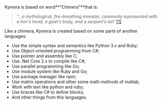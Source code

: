 Kymera is based on word**"Chimera"**that is:

> _"...a mythological, fire-breathing monster, commonly represented with a lion's head, a goat's body, and a serpent's tail."_[\[1\]](http://www.dictionary.com/browse/chimera)

Like a chimera, Kymera is created based on some parts of another languages:

* Use the simple syntax and semantics like Python 3.x and Ruby;
* Use Object-oriented programming from C\#;
* Use pointer and assembly like C;
* Use .Net Core 2.x to compile like C\#;
* Use parallel programming like Go;
* Use module system like Ruby and Go;
* Use package manager like npm;
* Use matrix operations and other some math methods of matlab;
* Work with text like python and ruby;
* Use braces like C\# to define blocks;
* And other things from this languages.



